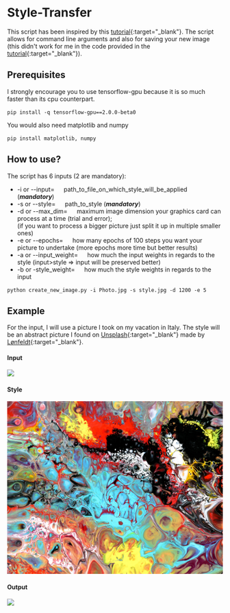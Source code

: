 # Style-Transfer
This script has been inspired by this [tutorial](https://www.tensorflow.org/beta/tutorials/generative/style_transfer){:target="_blank"}. The script allows for command line arguments and also for saving your new image (this didn't work for me in the code provided in the [tutorial](https://www.tensorflow.org/beta/tutorials/generative/style_transfer){:target="_blank"}).
## Prerequisites
I strongly encourage you to use tensorflow-gpu because it is so much faster than its cpu counterpart.
```
pip install -q tensorflow-gpu==2.0.0-beta0
```
You would also need matplotlib and numpy
```
pip install matplotlib, numpy
```
## How to use?
The script has 6 inputs (2 are mandatory):
- -i or --input= &emsp; path_to_file_on_which_style_will_be_applied (***mandatory***)
- -s or --style= &emsp; path_to_style (***mandatory***)
- -d or --max_dim= &emsp; maximum image dimension your graphics card can process at a time (trial and error);  
(if you want to process a bigger picture just split it up in multiple smaller ones)
- -e or --epochs= &emsp; how many epochs of 100 steps you want your picture to undertake (more epochs more time but better results)
- -a or --input_weight= &emsp; how much the input weights in regards to the style (input>style => input will be preserved better)
- -b or -style_weight= &emsp; how much the style weights in regards to the input 

```
python create_new_image.py -i Photo.jpg -s style.jpg -d 1200 -e 5
```

## Example
For the input, I will use a picture I took on my vacation in Italy. The style will be an abstract picture I found on [Unsplash](https://unsplash.com/?utm_source=unsplash&utm_medium=referral&utm_content=creditCopyText){:target="_blank"} made by [Lønfeldt](https://unsplash.com/@artbylonfeldt?utm_source=unsplash&utm_medium=referral&utm_content=creditCopyText){:target="_blank"}.

#### Input
![](Photo.jpg)
#### Style
![](style.jpg)
#### Output
![](NewImage.png)
